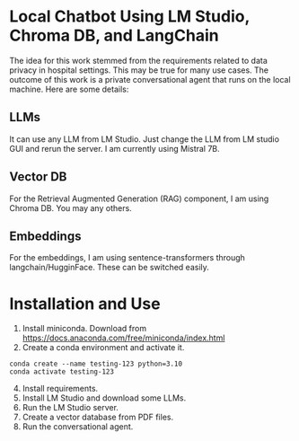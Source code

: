 # Local Chatbot Using LM Studio, Chroma DB, and LangChain

The idea for this work stemmed from the requirements related to data privacy in hospital settings. This may be true for many use cases. The outcome of this work is a private conversational agent that runs on the local machine. Here are some details:

## LLMs
It can use any LLM from LM Studio. Just change the LLM from LM studio GUI and rerun the server. I am currently using Mistral 7B.

## Vector DB
For the Retrieval Augmented Generation (RAG) component, I am using Chroma DB. You may any others.

## Embeddings
For the embeddings, I am using sentence-transformers through langchain/HugginFace. These can be switched easily.

# Installation and Use
1.  Install miniconda. Download from https://docs.anaconda.com/free/miniconda/index.html
2.  Create a conda environment and activate it.
```
conda create --name testing-123 python=3.10
conda activate testing-123
```
4.  Install requirements.
5.  Install LM Studio and download some LLMs.
6.  Run the LM Studio server.
7.  Create a vector database from PDF files.
8.  Run the conversational agent.
   

